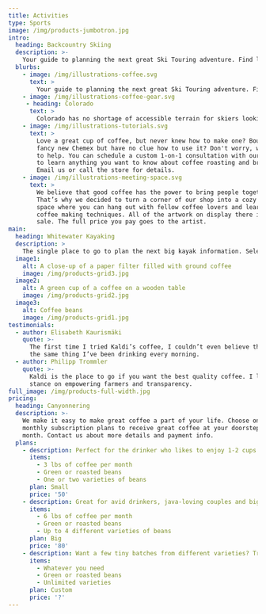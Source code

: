 ```yaml
---
title: Activities
type: Sports
image: /img/products-jumbotron.jpg
intro:
  heading: Backcountry Skiing
  description: >-
    Your guide to planning the next great Ski Touring adventure. Find lodging/camping beta, where to ski, where to find the most up-to-date information, and access to guiding companies. 
  blurbs:
    - image: /img/illustrations-coffee.svg
      text: >
        Your guide to planning the next great Ski Touring adventure. Find lodging/camping beta, where to ski, where to find the most up-to-date information, and access to guiding companies. 
    - image: /img/illustrations-coffee-gear.svg
     - heading: Colorado
      text: >
        Colorado has no shortage of accessible terrain for skiers looking to dip their toes into the backcountry. Popular beginner-friendly zones include Berthoud Pass, with its short, low-commitment laps and relatively easy access right off the highway. Loveland Pass is another favorite, offering mellow descents alongside steeper options for when confidence grows. Near Crested Butte, Washington Gulch and Snodgrass Mountain feature gentle glades and wide-open meadows perfect for learning safe travel techniques. Closer to Aspen, Ashcroft provides rolling terrain and beautiful views in a lower-avalanche-risk setting. These areas are well-traveled, making them great for newcomers—though even on beginner terrain, avalanche awareness and proper gear remain essential.
    - image: /img/illustrations-tutorials.svg
      text: >
        Love a great cup of coffee, but never knew how to make one? Bought a
        fancy new Chemex but have no clue how to use it? Don't worry, we’re here
        to help. You can schedule a custom 1-on-1 consultation with our baristas
        to learn anything you want to know about coffee roasting and brewing.
        Email us or call the store for details.
    - image: /img/illustrations-meeting-space.svg
      text: >
        We believe that good coffee has the power to bring people together.
        That’s why we decided to turn a corner of our shop into a cozy meeting
        space where you can hang out with fellow coffee lovers and learn about
        coffee making techniques. All of the artwork on display there is for
        sale. The full price you pay goes to the artist.
main:
  heading: Whitewater Kayaking
  description: >
    The single place to go to plan the next big kayak information. Select down from Day trips, to play spots, to where and how to plan your next multi-day adventure. .
  image1:
    alt: A close-up of a paper filter filled with ground coffee
    image: /img/products-grid3.jpg
  image2:
    alt: A green cup of a coffee on a wooden table
    image: /img/products-grid2.jpg
  image3:
    alt: Coffee beans
    image: /img/products-grid1.jpg
testimonials:
  - author: Elisabeth Kaurismäki
    quote: >-
      The first time I tried Kaldi’s coffee, I couldn’t even believe that was
      the same thing I’ve been drinking every morning.
  - author: Philipp Trommler
    quote: >-
      Kaldi is the place to go if you want the best quality coffee. I love their
      stance on empowering farmers and transparency.
full_image: /img/products-full-width.jpg
pricing:
  heading: Canyonnering
  description: >-
    We make it easy to make great coffee a part of your life. Choose one of our
    monthly subscription plans to receive great coffee at your doorstep each
    month. Contact us about more details and payment info.
  plans:
    - description: Perfect for the drinker who likes to enjoy 1-2 cups per day.
      items:
        - 3 lbs of coffee per month
        - Green or roasted beans
        - One or two varieties of beans
      plan: Small
      price: '50'
    - description: Great for avid drinkers, java-loving couples and bigger crowds
      items:
        - 6 lbs of coffee per month
        - Green or roasted beans
        - Up to 4 different varieties of beans
      plan: Big
      price: '80'
    - description: Want a few tiny batches from different varieties? Try our custom plan
      items:
        - Whatever you need
        - Green or roasted beans
        - Unlimited varieties
      plan: Custom
      price: '?'
---
```



